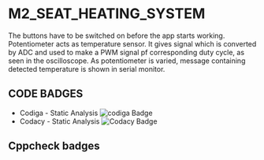 # M2_SEAT_HEATING_SYSTEM

The buttons have to be switched on before the app starts working. Potentiometer acts as temperature sensor. It gives signal which is converted by ADC and used to make a PWM signal pf corresponding duty cycle, as seen in the oscilloscope. As potentiometer is varied, message containing detected temperature is shown in serial monitor.

## CODE BADGES
*   Codiga - Static Analysis ![codiga Badge](https://api.codiga.io/project/32898/status/svg)
*   Codacy - Static Analysis ![Codacy Badge](https://app.codacy.com/project/badge/Grade/93dd9ec5e9f347a5b89c972d03439883)

## Cppcheck badges

